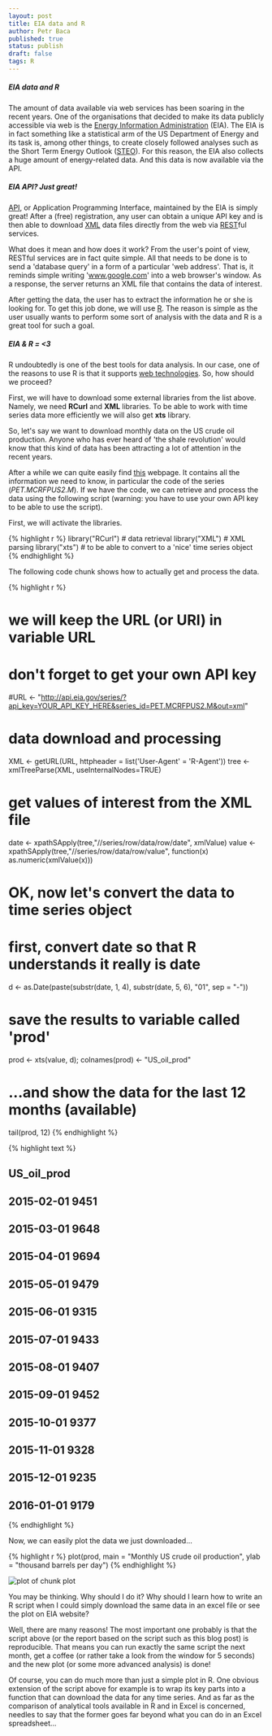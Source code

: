```yaml
---
layout: post
title: EIA data and R
author: Petr Baca
published: true
status: publish
draft: false
tags: R
---
```

##### EIA data and R
 
The amount of data available via web services has been soaring in the recent years. One of the organisations that decided to make its data publicly accessible via web is the [Energy Information Administration](http://www.eia.gov) (EIA). The EIA is in fact something like a statistical arm of the US Department of Energy and its task is, among other things, to create closely followed analyses such as the Short Term Energy Outlook ([STEO](http://www.eia.gov/forecasts/steo/report/)). For this reason, the EIA also collects a huge amount of energy-related data. And this data is now available via the API.
 
##### EIA API? Just great!
 
[API](http://en.wikipedia.org/wiki/Application_programming_interface), or Application Programming Interface, maintained by the EIA is simply great! After a (free) registration, any user can obtain a unique API key and is then able to download [XML](https://en.wikipedia.org/wiki/XML) data files directly from the web via [REST](http://en.wikipedia.org/wiki/Representational_state_transfer)ful services.
 
What does it mean and how does it work? From the user's point of view, RESTful services are in fact quite simple. All that needs to be done is to send a 'database query' in a form of a particular 'web address'. That is, it reminds simple writing 'www.google.com' into a web browser's window. As a response, the server returns an XML file that contains the data of interest.
 
After getting the data, the user has to extract the information he or she is looking for. To get this job done, we will use [R](http://www.r-project.org/). The reason is simple as the user usually wants to perform some sort of analysis with the data and R is a great tool for such a goal.
 
##### EIA & R = <3
 
R undoubtedly is one of the best tools for data analysis. In our case, one of the reasons to use R is that it supports [web technologies](http://cran.r-project.org/web/views/WebTechnologies.html). So, how should we proceed?
 
First, we will have to download some external libraries from the list above. Namely, we need __RCurl__ and __XML__ libraries. To be able to work with time series data more efficiently we will also get __xts__ library.
 
So, let's say we want to download monthly data on the US crude oil production. Anyone who has ever heard of 'the shale revolution' would know that this kind of data has been attracting a lot of attention in the recent years.
 
After a while we can quite easily find [this](http://www.eia.gov/opendata/qb.cfm?category=296686&sdid=PET.MCRFPUS2.M) webpage. It contains all the information we need to know, in particular the code of the series (_PET.MCRFPUS2.M_). If we have the code, we can retrieve and process the data using the following script (warning: you have to use your own API key to be able to use the script).
 

 
First, we will activate the libraries.
 

{% highlight r %}
library("RCurl") # data retrieval
library("XML") # XML parsing
library("xts") # to be able to convert to a 'nice' time series object
{% endhighlight %}
 
The following code chunk shows how to actually get and process the data.
 

{% highlight r %}
# we will keep the URL (or URI) in variable URL
# don't forget to get your own API key
 
#URL <- "http://api.eia.gov/series/?api_key=YOUR_API_KEY_HERE&series_id=PET.MCRFPUS2.M&out=xml"
 
# data download and processing
XML <- getURL(URL, httpheader = list('User-Agent' = 'R-Agent'))
tree <- xmlTreeParse(XML, useInternalNodes=TRUE)
  
# get values of interest from the XML file
date <- xpathSApply(tree,"//series/row/data/row/date", xmlValue)
value <- xpathSApply(tree,"//series/row/data/row/value", function(x) as.numeric(xmlValue(x)))
 
# OK, now let's convert the data to time series object
# first, convert date so that R understands it really is date
d <- as.Date(paste(substr(date, 1, 4),
                   substr(date, 5, 6),
                   "01", sep = "-"))
 
# save the results to variable called 'prod'
prod <- xts(value, d); colnames(prod) <- "US_oil_prod"
 
# ...and show the data for the last 12 months (available)
tail(prod, 12)
{% endhighlight %}



{% highlight text %}
##            US_oil_prod
## 2015-02-01        9451
## 2015-03-01        9648
## 2015-04-01        9694
## 2015-05-01        9479
## 2015-06-01        9315
## 2015-07-01        9433
## 2015-08-01        9407
## 2015-09-01        9452
## 2015-10-01        9377
## 2015-11-01        9328
## 2015-12-01        9235
## 2016-01-01        9179
{% endhighlight %}
 
Now, we can easily plot the data we just downloaded...
 

{% highlight r %}
plot(prod, main = "Monthly US crude oil production", ylab = "thousand barrels per day")
{% endhighlight %}

![plot of chunk plot](/figures/plot-1.png)
 
You may be thinking. Why should I do it? Why should I learn how to write an R script when I could simply download the same data in an excel file or see the plot on EIA website?
 
Well, there are many reasons! The most important one probably is that the script above (or the report based on the script such as this blog post) is reproducible. That means you can run exactly the same script the next month, get a coffee (or rather take a look from the window for 5 seconds) and the new plot (or some more advanced analysis) is done!
 
Of course, you can do much more than just a simple plot in R. One obvious extension of the script above for example is to wrap its key parts into a function that can download the data for any time series. And as far as the comparison of analytical tools available in R and in Excel is concerned, needles to say that the former goes far beyond what you can do in an Excel spreadsheet...
 
